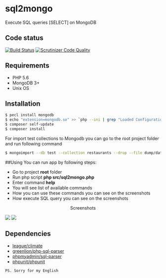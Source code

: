 # sql2mongo

<p>
    Execute SQL queries [SELECT] on MongoDB 
</p>

## Code status
[![Build Status](https://travis-ci.org/SerhiiTsybulskyi/sql2mongo.svg?branch=master)](https://travis-ci.org/SerhiiTsybulskyi/sql2mongo)
[![Scrutinizer Code Quality](https://scrutinizer-ci.com/g/SerhiiTsybulskyi/sql2mongo/badges/quality-score.png?b=master)](https://scrutinizer-ci.com/g/SerhiiTsybulskyi/sql2mongo/?branch=master)

## Requirements

+ PHP 5.6
+ MongoDB 3+
+ Unix OS

## Installation

```bash
$ pecl install mongodb
$ echo "extension=mongodb.so" >> `php --ini | grep "Loaded Configuration" | sed -e "s|.*:\s*||"`
$ composer self-update
$ composer install

```

For import test collections to Mongodb you can go to the root project folder and run following command

```bash
$ mongoimport --db test --collection restaurants --drop --file dump/dataset.json
```

##Using
You can run app by following steps:
+ Go to project **root** folder
+ Run php script **php src/sql2mongo.php**
+ Enter command **help**
+ You will see list of available commands
+ How you can use these commands you can see on the screenshots
+ How execute SQL query  you can see on the screenshots

<p align="center">Screenshots</p>
<img src="https://dl.dropboxusercontent.com/1/view/skj8gpilr8y1ohw/Apps/Shutter/Selection_002.png />
<img src="https://dl.dropboxusercontent.com/1/view/jw59ou94h2xufwe/Apps/Shutter/Selection_001.png />
<img src="https://dl.dropboxusercontent.com/1/view/uurglg2hrjdld9g/Apps/Shutter/Selection_003.png />
<img src="https://dl.dropboxusercontent.com/1/view/d3cxpeewquzqpvj/Apps/Shutter/Selection_004.png />


## Dependencies
+ [league/climate](https://github.com/thephpleague/climate)
+ [greenlion/php-sql-parser](https://github.com/greenlion/php-sql-parser)
+ [phpmyadmin/sql-parser](https://github.com/phpmyadmin/sql-parser)
+ [phpunit/phpunit](https://github.com/sebastianbergmann/phpunit)


`PS. Sorry for my English`